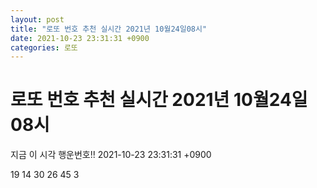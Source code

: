 ```yaml
---
layout: post
title: "로또 번호 추천 실시간 2021년 10월24일08시"
date: 2021-10-23 23:31:31 +0900
categories: 로또
---
```


# 로또 번호 추천 실시간 2021년 10월24일08시

지금 이 시각 행운번호!! 2021-10-23 23:31:31 +0900

 19  14  30  26  45  3 

